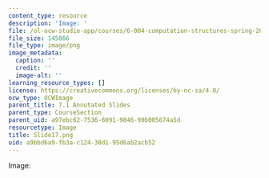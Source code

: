 ```yaml
---
content_type: resource
description: 'Image: '
file: /ol-ocw-studio-app/courses/6-004-computation-structures-spring-2017/a9bbd6a9fb3ac12430d195d6ab2acb52_Slide17.png
file_size: 145866
file_type: image/png
image_metadata:
  caption: ''
  credit: ''
  image-alt: ''
learning_resource_types: []
license: https://creativecommons.org/licenses/by-nc-sa/4.0/
ocw_type: OCWImage
parent_title: 7.1 Annotated Slides
parent_type: CourseSection
parent_uid: a97ebc62-7536-6091-9846-90b005674a5d
resourcetype: Image
title: Slide17.png
uid: a9bbd6a9-fb3a-c124-30d1-95d6ab2acb52
---
```

Image: 
